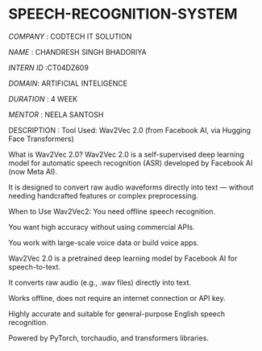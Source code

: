 # SPEECH-RECOGNITION-SYSTEM

*COMPANY* : CODTECH IT SOLUTION

*NAME* : CHANDRESH SINGH BHADORIYA

*INTERN ID* :CT04DZ609

*DOMAIN*: ARTIFICIAL INTELIGENCE

*DURATION* : 4 WEEK

*MENTOR* : NEELA SANTOSH


DESCRIPTION : Tool Used:
 Wav2Vec 2.0
(from Facebook AI, via Hugging Face Transformers)

What is Wav2Vec 2.0?
Wav2Vec 2.0 is a self-supervised deep learning model for automatic speech recognition (ASR) developed by Facebook AI (now Meta AI).

It is designed to convert raw audio waveforms directly into text — without needing handcrafted features or complex preprocessing.

When to Use Wav2Vec2:
You need offline speech recognition.

You want high accuracy without using commercial APIs.

You work with large-scale voice data or build voice apps.


Wav2Vec 2.0 is a pretrained deep learning model by Facebook AI for speech-to-text.

It converts raw audio (e.g., .wav files) directly into text.

Works offline, does not require an internet connection or API key.

Highly accurate and suitable for general-purpose English speech recognition.

Powered by PyTorch, torchaudio, and transformers libraries.
